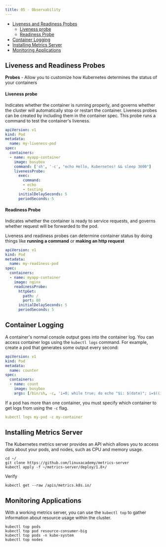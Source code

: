 ```yaml
---
title: 05 - Observability
---
```


- [Liveness and Readiness Probes](#liveness-and-readiness-probes)
    - [Liveness probe](#liveness-probe)
    - [Readiness Probe](#readiness-probe)
- [Container Logging](#container-logging)
- [Installing Metrics Server](#installing-metrics-server)
- [Monitoring Applications](#monitoring-applications)

## Liveness and Readiness Probes

**Probes** - Allow you to customize how Kubernetes determines the status of your containers

#### Liveness probe

Indicates whether the container is running properly, and governs whether the cluster will automatically stop or restart the container. Liveness probes can be created by including them in the container spec. This probe runs a command to test the container's liveness.

```yml
apiVersion: v1
kind: Pod
metadata:
  name: my-liveness-pod
spec:
  containers:
  - name: myapp-container
    image: busybox
    command: ['sh', '-c', "echo Hello, Kubernetes! && sleep 3600"]
    livenessProbe:
      exec:
        command:
        - echo
        - testing
      initialDelaySeconds: 5
      periodSeconds: 5
```

#### Readiness Probe

Indicates whether the container is ready to service requests, and governs whether request will be forwarded to the pod.

Liveness and readiness probes can determine container status by doing things like **running a command** or **making an http request**


```yml
apiVersion: v1
kind: Pod
metadata:
  name: my-readiness-pod
spec:
  containers:
  - name: myapp-container
    image: nginx
    readinessProbe:
      httpGet:
        path: /
        port: 80
      initialDelaySeconds: 5
      periodSeconds: 5
```

## Container Logging

A container's normal console output goes into the container log. You can access container logs using the `kubectl logs` command. For example, create a pod that generates some output every second:

```yml
apiVersion: v1
kind: Pod
metadata:
  name: counter
spec:
  containers:
  - name: count
    image: busybox
    args: [/bin/sh, -c, 'i=0; while true; do echo "$i: $(date)"; i=$((i+1)); sleep 1; done']
```

If a pod has more than one container, you must specify which container to get logs from using the `-c` flag.

```yml
kubectl logs my-pod -c my-container
```

## Installing Metrics Server

The Kubernetes metrics server provides an API which allows you to access data about your pods, and nodes, such as CPU and memory usage.

```
cd ~/
git clone https://github.com/linuxacademy/metrics-server
kubectl apply -f ~/metrics-server/deploy/1.8+/
```

Verify
```
kubectl get --raw /apis/metrics.k8s.io/
```

## Monitoring Applications

With a working metrics server, you can use the `kubectl top` to gather information about resource usage within the cluster.

```
kubectl top pods
kubectl top pod resource-consumer-big
kubectl top pods -n kube-system
kubectl top nodes
```